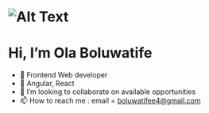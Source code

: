  # ![Alt Text](https://i.pinimg.com/originals/f1/50/79/f150795d85cae26064578fff8683168f.gif)                                                                 
 #  Hi, I’m Ola Boluwatife

- 👀 Frontend Web developer
- 🌱 Angular, React
- 💞️ I’m looking to collaborate on available opportunities
- 📫 How to reach me : email = boluwatifee4@gmail.com

<!---
boluwatifee4/boluwatifee4 is a ✨ special ✨ repository because its `README.md` (this file) appears on your GitHub profile.
You can click the Preview link to take a look at your changes.
--->
